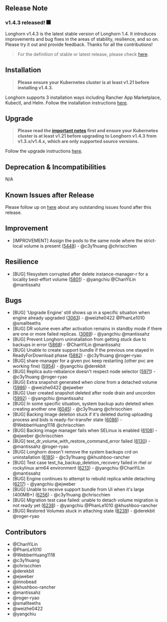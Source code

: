 ## Release Note
### **v1.4.3 released!** 🎆

Longhorn v1.4.3 is the latest stable version of Longhorn 1.4.
It introduces improvements and bug fixes in the areas of stability, resilience, and so on. Please try it out and provide feedback. Thanks for all the contributions!

> For the definition of stable or latest release, please check [here](https://github.com/longhorn/longhorn#releases).

## Installation

> **Please ensure your Kubernetes cluster is at least v1.21 before installing v1.4.3.**

Longhorn supports 3 installation ways including Rancher App Marketplace, Kubectl, and Helm. Follow the installation instructions [here](https://longhorn.io/docs/1.4.3/deploy/install/).

## Upgrade

> **Please read the [important notes](https://longhorn.io/docs/1.4.3/deploy/important-notes/) first and ensure your Kubernetes cluster is at least v1.21 before upgrading to Longhorn v1.4.3 from v1.3.x/v1.4.x, which are only supported source versions.**

Follow the upgrade instructions [here](https://longhorn.io/docs/1.4.3/deploy/upgrade/).

## Deprecation & Incompatibilities

N/A

## Known Issues after Release

Please follow up on [here](https://github.com/longhorn/longhorn/wiki/Outstanding-Known-Issues-of-Releases) about any outstanding issues found after this release.


## Improvement
  
  - [IMPROVEMENT] Assign the pods to the same node where the strict-local volume is present ([5448](https://github.com/longhorn/longhorn/issues/5448)) - @c3y1huang @chriscchien
  
## Resilience
  
  - [BUG] filesystem corrupted after delete instance-manager-r for a locality best-effort volume ([5801](https://github.com/longhorn/longhorn/issues/5801)) - @yangchiu @ChanYiLin @mantissahz
  
## Bugs
  
  - [BUG] 'Upgrade Engine' still shows up in a specific situation when engine already upgraded ([3063](https://github.com/longhorn/longhorn/issues/3063)) - @weizhe0422 @PhanLe1010 @smallteeths
  - [BUG] DR volume even after activation remains in standby mode if there are one or more failed replicas. ([3069](https://github.com/longhorn/longhorn/issues/3069)) - @yangchiu @mantissahz
  - [BUG] Prevent Longhorn uninstallation from getting stuck due to backups in error ([5868](https://github.com/longhorn/longhorn/issues/5868)) - @ChanYiLin @mantissahz
  - [BUG]  Unable to create support bundle if the previous one stayed in ReadyForDownload phase ([5882](https://github.com/longhorn/longhorn/issues/5882)) - @c3y1huang @roger-ryao
  - [BUG] share-manager for a given pvc keep restarting (other pvc are working fine) ([5954](https://github.com/longhorn/longhorn/issues/5954)) - @yangchiu @derekbit
  - [BUG] Replica auto-rebalance doesn't respect node selector ([5971](https://github.com/longhorn/longhorn/issues/5971)) - @c3y1huang @roger-ryao
  - [BUG] Extra snapshot generated when clone from a detached volume ([5986](https://github.com/longhorn/longhorn/issues/5986)) - @weizhe0422 @ejweber
  - [BUG] User created snapshot deleted after node drain and uncordon ([5992](https://github.com/longhorn/longhorn/issues/5992)) - @yangchiu @mantissahz
  - [BUG] In some specific situation, system backup auto deleted when creating another one ([6045](https://github.com/longhorn/longhorn/issues/6045)) - @c3y1huang @chriscchien
  - [BUG] Backing Image deletion stuck if it's deleted during uploading process and bids is ready-for-transfer state ([6086](https://github.com/longhorn/longhorn/issues/6086)) - @WebberHuang1118 @chriscchien
  - [BUG] Backing image manager fails when SELinux is enabled ([6108](https://github.com/longhorn/longhorn/issues/6108)) - @ejweber @chriscchien
  - [BUG] test_dr_volume_with_restore_command_error failed ([6130](https://github.com/longhorn/longhorn/issues/6130)) - @mantissahz @roger-ryao
  - [BUG] Longhorn doesn't remove the system backups crd on uninstallation ([6185](https://github.com/longhorn/longhorn/issues/6185)) - @c3y1huang @khushboo-rancher
  - [BUG] Test case test_ha_backup_deletion_recovery failed in rhel or rockylinux arm64 environment ([6213](https://github.com/longhorn/longhorn/issues/6213)) - @yangchiu @ChanYiLin @mantissahz
  - [BUG] Engine continues to attempt to rebuild replica while detaching ([6217](https://github.com/longhorn/longhorn/issues/6217)) - @yangchiu @ejweber
  - [BUG] Unable to receive support bundle from UI when it's large (400MB+) ([6256](https://github.com/longhorn/longhorn/issues/6256)) - @c3y1huang @chriscchien 
  - [BUG] Migration test case failed: unable to detach volume migration is not ready yet ([6238](https://github.com/longhorn/longhorn/issues/6238)) - @yangchiu @PhanLe1010 @khushboo-rancher
  - [BUG] Restored Volumes stuck in attaching state ([6239](https://github.com/longhorn/longhorn/issues/6239)) - @derekbit @roger-ryao
  
## Contributors

- @ChanYiLin
- @PhanLe1010
- @WebberHuang1118
- @c3y1huang
- @chriscchien
- @derekbit
- @ejweber
- @innobead
- @khushboo-rancher
- @mantissahz
- @roger-ryao
- @smallteeths
- @weizhe0422
- @yangchiu

